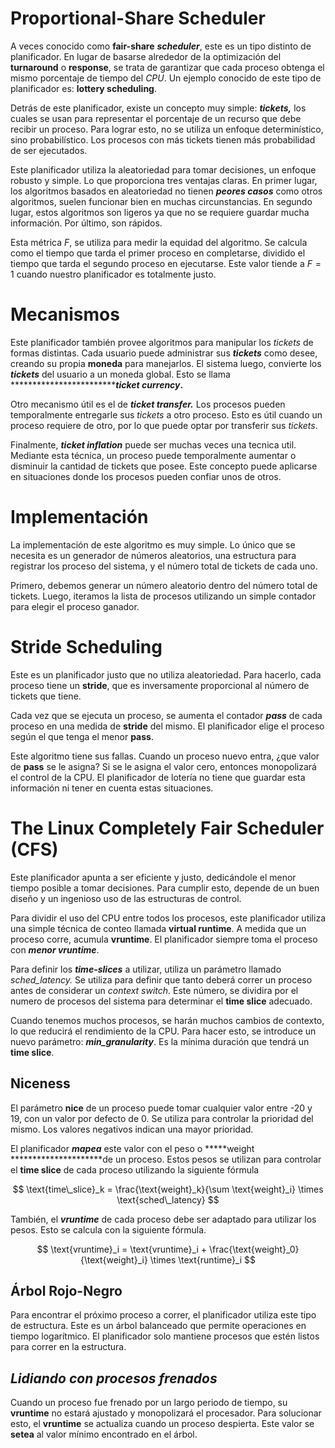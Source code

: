 # Proportional-Share Scheduler

A veces conocido como **********fair-share********** *********scheduler*********, este es un tipo distinto de planificador. En lugar de basarse alrededor de la optimización del ********turnaround******** o ********response********, se trata de garantizar que cada proceso obtenga el mismo porcentaje de tiempo del *CPU*. Un ejemplo conocido de este tipo de planificador es: ********************lottery scheduling********************.

Detrás de este planificador, existe un concepto muy simple: *******tickets,******* los cuales se usan para representar el porcentaje de un recurso que debe recibir un proceso. Para lograr esto, no se utiliza un enfoque determinístico, sino probabilístico. Los procesos con más tickets tienen más probabilidad de ser ejecutados. 

Este planificador utiliza la aleatoriedad para tomar decisiones, un enfoque robusto y simple. Lo que proporciona tres ventajas claras. En primer lugar, los algoritmos basados en aleatoriedad no tienen ***********peores casos*********** como otros algoritmos, suelen funcionar bien en muchas circunstancias. En segundo lugar, estos algoritmos son ligeros ya que no se requiere guardar mucha información. Por último, son rápidos.

Esta métrica $F$, se utiliza para medir la equidad del algoritmo. Se calcula como el tiempo que tarda el primer proceso en completarse, dividido el tiempo que tarda el segundo proceso en ejecutarse. Este valor tiende a $F=1$ cuando nuestro planificador es totalmente justo.

# Mecanismos

Este planificador también provee algoritmos para manipular los *tickets* de formas distintas. Cada usuario puede administrar sus *******tickets******* como desee, creando su propia ******moneda****** para manejarlos. El sistema luego, convierte los *******tickets******* del usuario a un moneda global. Esto se llama ***************************************ticket currency*************.**

Otro mecanismo útil es el de ***************************ticket transfer.*************************** Los procesos pueden temporalmente entregarle sus *tickets* a otro proceso. Esto es útil cuando un proceso requiere de otro, por lo que puede optar por transferir sus *tickets*.

Finalmente, ***************ticket inflation*************** puede ser muchas veces una tecnica util. Mediante esta técnica, un proceso puede temporalmente aumentar o disminuir la cantidad de tickets que posee. Este concepto puede aplicarse en situaciones donde los procesos pueden confiar unos de otros.

# Implementación

La implementación de este algoritmo es muy simple. Lo único que se necesita es un generador de números aleatorios, una estructura para registrar los proceso del sistema, y el número total de tickets de cada uno.

Primero, debemos generar un número aleatorio dentro del número total de tickets. Luego, iteramos la lista de procesos utilizando un simple contador para elegir el proceso ganador.

# Stride Scheduling

Este es un planificador justo que no utiliza aleatoriedad. Para hacerlo, cada proceso tiene un ******stride******, que es inversamente proporcional al número de tickets que tiene.

Cada vez que se ejecuta un proceso, se aumenta el contador *****pass***** de cada proceso en una medida de ******stride****** del mismo. El planificador elige el proceso según el que tenga el menor ****pass****.

Este algoritmo tiene sus fallas. Cuando un proceso nuevo entra, ¿que valor de ****pass**** se le asigna? Si se le asigna el valor cero, entonces monopolizará el control de la CPU. El planificador de lotería no tiene que guardar esta información ni tener en cuenta estas situaciones.

# The Linux Completely Fair Scheduler (CFS)

Este planificador apunta a ser eficiente y justo, dedicándole el menor tiempo posible a tomar decisiones. Para cumplir esto, depende de un buen diseño y un ingenioso uso de las estructuras de control.

Para dividir el uso del CPU entre todos los procesos, este planificador utiliza una simple técnica de conteo llamada ****virtual runtime****. A medida que un proceso corre, acumula ********vruntime********. El planificador siempre toma el proceso con ***menor vruntime***.

Para definir los ***********time-slices*********** a utilizar, utiliza un parámetro llamado *sched_latency.* Se utiliza para definir que tanto deberá correr un proceso antes de considerar un *context switch*. Este número, se dividira por el numero de procesos del sistema para determinar el **********time slice********** adecuado.

Cuando tenemos muchos procesos, se harán muchos cambios de contexto, lo que reducirá el rendimiento de la CPU. Para hacer esto, se introduce un nuevo parámetro: ***********min_granularity***********. Es la mínima duración que tendrá un **********time slice**********.

## Niceness

El parámetro ****nice**** de un proceso puede tomar cualquier valor entre -20 y 19, con un valor por defecto de 0. Se utiliza para controlar la prioridad del mismo. Los valores negativos indican una mayor prioridad.

El planificador *****mapea***** este valor con el peso o *****weight *********************de un proceso. Estos pesos se utilizan para controlar el **********time slice********** de cada proceso utilizando la siguiente fórmula

$$
\text{time\_slice}_k = \frac{\text{weight}_k}{\sum \text{weight}_i} \times \text{sched\_latency}
$$

También, el *******vruntime******* de cada proceso debe ser adaptado para utilizar los pesos. Esto se calcula con la siguiente fórmula.

$$
\text{vruntime}_i = \text{vruntime}_i + \frac{\text{weight}_0}{\text{weight}_i} \times \text{runtime}_i
$$

## Árbol Rojo-Negro

Para encontrar el próximo proceso a correr, el planificador utiliza este tipo de estructura. Este es un árbol balanceado que permite operaciones en tiempo logarítmico. El planificador solo mantiene procesos que estén listos para correr en la estructura.

## *Lidiando con procesos frenados*

Cuando un proceso fue frenado por un largo periodo de tiempo, su ********vruntime******** no estará ajustado y monopolizará el procesador. Para solucionar esto, el ********vruntime******** se actualiza cuando un proceso despierta. Este valor se ****setea**** al valor mínimo encontrado en el árbol.